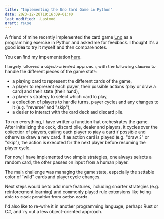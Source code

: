 ```yaml
---
title: "Implementing the Uno Card Game in Python"
date: 2023-12-20T19:16:09+01:00
last_modified: .Lastmod
draft: false
---
```


A friend of mine recently implemented the card game [Uno] as a programming exercise in Python and asked me for feedback. I thought it's a good idea to try it myself and then compare notes. 

You can find my implementation [here].

I largely followed a object-oriented approach, with the following classes to handle the different pieces of the game state:

* a playing card to represent the different cards of the game,
* a player to represent each player, their possible actions (play or draw a card) and their state (their hand), 
* a player's strategy to select which card to play, 
* a collection of players to handle turns, player cycles and any changes to it (e.g. "reverse" and "skip"),
* a dealer to interact with the card deck and discard pile.

To run everything, I have written a function that orchestrates the game.
After initializing the deck, discard pile, dealer and players, it cycles over the collection of players, calling each player to play a card if possible and otherwise draw a new card.
If an action card is played (e.g. "draw 2" or "skip"), the action is executed for the next player before resuming the player cycle.

For now, I have implemented two simple strategies, one always selects a random card, the other passes on input from a human player.

The main challenge was managing the game state, especially the settable color of "wild" cards and player cycle changes. 

Next steps would be to add more features, including smarter strategies (e.g. reinforcement learning) and commonly played rule extensions like being able to stack penalties from action cards. 

I'd also like to re-write it in another programming language, perhaps Rust or C#, and try out a less object-oriented approach.

[Uno]: https://en.wikipedia.org/wiki/Uno_(card_game)
[here]: https://github.com/mloning/uno-py

